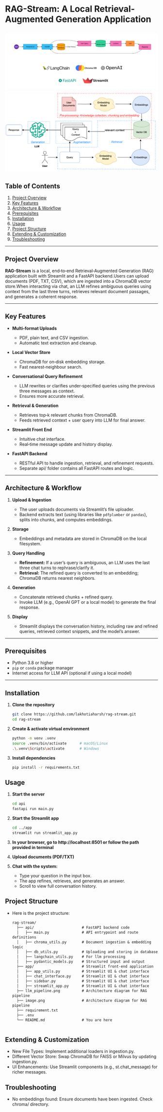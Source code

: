# RAG-Stream: A Local Retrieval-Augmented Generation Application

![RAG Pipeline Diagram](image.png)  
![LLM Pipeline Diagram](llm_pipeline.png)  
---

## Table of Contents

1. [Project Overview](#project-overview)  
2. [Key Features](#key-features)  
3. [Architecture & Workflow](#architecture--workflow)  
4. [Prerequisites](#prerequisites)  
5. [Installation](#installation)  
6. [Usage](#usage)  
7. [Project Structure](#project-structure)  
8. [Extending & Customization](#extending--customization)  
9. [Troubleshooting](#troubleshooting)  

---

## Project Overview

**RAG-Stream** is a local, end‑to‑end Retrieval‑Augmented Generation (RAG) application built with Streamlit and a FastAPI backend.Users can upload documents (PDF, TXT, CSV), which are ingested into a ChromaDB vector store.When interacting via chat, an LLM refines ambiguous queries using context from the last three turns, retrieves relevant document passages, and generates a coherent response.

---

## Key Features

- **Multi‑format Uploads**  
  - PDF, plain text, and CSV ingestion.  
  - Automatic text extraction and cleanup.

- **Local Vector Store**  
  - ChromaDB for on‑disk embedding storage.  
  - Fast nearest‑neighbour search.

- **Conversational Query Refinement**  
  - LLM rewrites or clarifies under‑specified queries using the previous three messages as context.  
  - Ensures more accurate retrieval.

- **Retrieval & Generation**  
  - Retrieves top‑k relevant chunks from ChromaDB.  
  - Feeds retrieved context + user query into LLM for final answer.

- **Streamlit Front End**  
  - Intuitive chat interface.  
  - Real‑time message update and history display.

- **FastAPI Backend**
   - RESTful API to handle ingestion, retrieval, and refinement requests.
   - Separate api/ folder contains all FastAPI routes and logic.

---

## Architecture & Workflow

1. **Upload & Ingestion**  
   - The user uploads documents via Streamlit’s file uploader.  
   - Backend extracts text (using libraries like `pdfplumber` or `pandas`), splits into chunks, and computes embeddings.

2. **Storage**  
   - Embeddings and metadata are stored in ChromaDB on the local filesystem.

3. **Query Handling**  
   - **Refinement:** If a user’s query is ambiguous, an LLM uses the last three chat turns to rephrase/clarify it.  
   - **Retrieval:** The refined query is converted to an embedding; ChromaDB returns nearest neighbors.  

4. **Generation**  
   - Concatenate retrieved chunks + refined query.  
   - Invoke LLM (e.g., OpenAI GPT or a local model) to generate the final response.

5. **Display**  
   - Streamlit displays the conversation history, including raw and refined queries, retrieved context snippets, and the model’s answer.

---

## Prerequisites

- Python 3.8 or higher  
- `pip` or `conda` package manager  
- Internet access for LLM API (optional if using a local model)

---

## Installation

1. **Clone the repository**  
   ```bash
   git clone https://github.com/lakhotiaharsh/rag-stream.git
   cd rag-stream

2. **Create & activate virtual environment**
    ```bash
    python -m venv .venv
    source .venv/bin/activate      # macOS/Linux
    .\.venv\Scripts\activate       # Windows

3. **Install dependencies**
    ```bash
    pip install -r requirements.txt

## Usage

1. **Start the server**
   ```bash
   cd api
   fastapi run main.py

2. **Start the Streamlit app**
    ```bash
    cd ../app
    streamlit run streamlit_app.py

3. **In your browser, go to http://localhost:8501 or follow the path provided in terminal**

4. **Upload documents (PDF/TXT)**

5. **Chat with the system:**

    - Type your question in the input box.
    - The app refines, retrieves, and generates an answer.
    - Scroll to view full conversation history.

## Project Structure
- Here is the project structure:
    ```pgsql
    rag-stream/
      ├── api/                      # FastAPI backend code
      │   ├── main.py               # API entrypoint and route definitions
      │   ├── chroma_utils.py       # Document ingestion & embedding logic
      │   ├── db_utils.py           # Uploading and storing in database
      │   ├── langchain_utils.py    # For llm processing
      │   ├── pydantic_models.py    # Structured input and output
      ├── app/                      # Streamlit front-end application
      │   ├── app_utils.py          # Streamlit UI & chat interface
      │   ├── chat_interface.py     # Streamlit UI & chat interface
      │   ├── sidebar.py            # Streamlit UI & chat interface
      │   ├── streamlit_app.py      # Streamlit UI & chat interface
      ├── llm_pipeline.png          # Architecture diagram for RAG pipeline
      ├── image.png                 # Architecture diagram for RAG pipeline
      ├── requirement.txt 
      ├── .env
      └── README.md                 # You are here


## Extending & Customization

- New File Types: Implement additional loaders in ingestion.py.
- Different Vector Store: Swap ChromaDB for FAISS or Milvus by updating ingestion.py.
- UI Enhancements: Use Streamlit components (e.g., st.chat_message) for richer messages.

## Troubleshooting

- No embeddings found: Ensure documents have been ingested. Check chroma/ directory.
